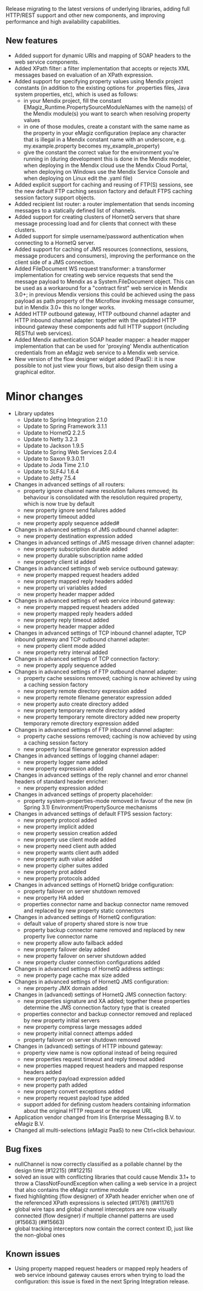 Release migrating to the latest versions of underlying libraries, adding full HTTP/REST support and other new components, and improving performance and high availability capabilities.
## New features
- Added support for dynamic URIs and mapping of SOAP headers to the web service components.
- Added XPath filter: a filter implementation that accepts or rejects XML messages based on evaluation of an XPath expression.
- Added support for specifying property values using Mendix project constants (in addition to the existing options for .properties files, Java system properties, etc), which is used as follows:
  - in your Mendix project, fill the constant EMagiz_Runtime.PropertySourceModuleNames with the name(s) of the Mendix module(s) you want to search when resolving property values
  - in one of those modules, create a constant with the same name as the property in your eMagiz configuration (replace any character that is illegal in a Mendix constant name with an underscore, e.g. my.example.property becomes my_example_property)
  - give the constant the correct value for the environment you're running in (during development this is done in the Mendix modeler, when deploying in the Mendix cloud use the Mendix Cloud Portal, when deploying on Windows use the Mendix Service Console and when deploying on Linux edit the .yaml file)
- Added explicit support for caching and reusing of FTP(S) sessions, see the new default FTP caching session factory and default FTPS caching session factory support objects.
- Added recipient list router: a router implementation that sends incoming messages to a statically defined list of channels.
- Added support for creating clusters of HornetQ servers that share message processing load and for clients that connect with these clusters.
- Added support for simple username/password authentication when connecting to a HornetQ server.
- Added support for caching of JMS resources (connections, sessions, message producers and consumers), improving the performance on the client side of a JMS connection.
- Added FileDocument WS request transformer: a transformer implementation for creating web service requests that send the message payload to Mendix as a System.FileDocument object. This can be used as a workaround for a "contract first" web service in Mendix 3.0+; in previous Mendix versions this could be achieved using the pass payload as path property of the Microflow invoking message consumer, but in Mendix 3.0+ this no longer works.
- Added HTTP outbound gateway, HTTP outbound channel adapter and HTTP inbound channel adapter: together with the updated HTTP inbound gateway these components add full HTTP support (including RESTful web services).
- Added Mendix authentication SOAP header mapper: a header mapper implementation that can be used for 'proxying' Mendix authentication credentials from an eMagiz web service to a Mendix web service.
- New version of the flow designer widget added (PaaS): it is now possible to not just view your flows, but also design them using a graphical editor.
# Minor changes
- Library updates
  - Update to Spring Integration 2.1.0
  - Update to Spring Framework 3.1.1
  - Update to HornetQ 2.2.5
  - Update to Netty 3.2.3
  - Update to Jackson 1.9.5
  - Update to Spring Web Services 2.0.4
  - Update to Saxon 9.3.0.11
  - Update to Joda Time 2.1.0
  - Update to SLF4J 1.6.4
  - Update to Jetty 7.5.4
- Changes in advanced settings of all routers:
  - property ignore channel name resolution failures removed; its behaviour is consolidated with the resolution required property, which is now true by default
  - new property ignore send failures added
  - new property timeout added
  - new property apply sequence added#
- Changes in advanced settings of JMS outbound channel adapter:
  - new property destination expression added
- Changes in advanced settings of JMS message driven channel adapter:
  - new property subscription durable added
  - new property durable subscription name added
  - new property client id added
- Changes in advanced settings of web service outbound gateway:
  - new property mapped request headers added
  - new property mapped reply headers added
  - new property uri variables added
  - new property header mapper added
- Changes in advanced settings of web service inbound gateway:
  - new property mapped request headers added
  - new property mapped reply headers added
  - new property reply timeout added
  - new property header mapper added
- Changes in advanced settings of TCP inbound channel adapter, TCP inbound gateway and TCP outbound channel adapter:
  - new property client mode added
  - new property retry interval added
- Changes in advanced settings of TCP connection factory:
  - new property apply sequence added
- Changes in advanced settings of FTP outbound channel adapter:
  - property cache sessions removed; caching is now achieved by using a caching session factory
  - new property remote directory expression added
  - new property remote filename generator expression added
  - new property auto create directory added
  - new property temporary remote directory added
  - new property temporary remote directory added new property temporary remote directory expression added
- Changes in advanced settings of FTP inbound channel adapter:
  - property cache sessions removed; caching is now achieved by using a caching session factory
  - new property local filename generator expression added
- Changes in advanced settings of logging channel adaper:
  - new property logger name added
  - new property expression added
- Changes in advanced settings of the reply channel and error channel headers of standard header enricher:
  - new property expression added
- Changes in advanced settings of property placeholder:
  - property system-properties-mode removed in favour of the new (in Spring 3.1) Environment/PropertySource mechanisms
- Changes in advanced settings of default FTPS session factory:
  - new property protocol added
  - new property implicit added
  - new property session creation added
  - new property use client mode added
  - new property need client auth added
  - new property wants client auth added
  - new property auth value added
  - new property cipher suites added
  - new property prot added
  - new property protocols added
- Changes in advanced settings of HornetQ bridge configuration:
  - property failover on server shutdown removed
  - new property HA added
  - properties connector name and backup connector name removed and replaced by new property static connectors
- Changes in advanced settings of HornetQ configuration:
  - default value of property shared store is now true
  - property backup connector name removed and replaced by new property live connector name
  - new property allow auto failback added
  - new property failover delay added
  - new property failover on server shutdown added
  - new property cluster connection configurations added
- Changes in advanced settings of HornetQ address settings:
  - new property page cache max size added
- Changes in advanced settings of HornetQ JMS configuration:
  - new property JMX domain added
- Changes in (advanced) settings of HornetQ JMS connection factory:
  - new properties signature and XA added; together these properties determine the JMS connection factory type that is created
  - properties connector and backup connector removed and replaced by new property initial servers
  - new property compress large messages added
  - new property initial connect attemps added
  - property failover on server shutdown removed
- Changes in (advanced) settings of HTTP inbound gateway:
  - property view name is now optional instead of being required
  - new properties request timeout and reply timeout added
  - new properties mapped request headers and mapped response headers added
  - new property payload expression added
  - new property path added
  - new property convert exceptions added
  - new property request payload type added
  - support added for defining custom headers containing information about the original HTTP request or the request URL
- Application vendor changed from Iris Enterprise Messaging B.V. to eMagiz B.V.
- Changed all multi-selections (eMagiz PaaS) to new Ctrl+click behaviour.
## Bug fixes
- nullChannel is now correctly classified as a pollable channel by the design time (#12215) (##12215)
- solved an issue with conflicting libraries that could cause Mendix 3.1+ to throw a ClassNotFoundException when calling a web service in a project that also contains the eMagiz runtime module
- fixed highlighting (flow designer) of XPath header enricher when one of the referenced XPath expressions is selected (#11761) (##11761)
- global wire taps and global channel interceptors are now visually connected (flow designer) if multiple channel patterns are used (#15663) (##15663)
- global tracking interceptors now contain the correct context ID, just like the non-global ones
## Known issues
- Using property mapped request headers or mapped reply headers of web service inbound gateway causes errors when trying to load the configuration: this issue is fixed in the next Spring Integration release.
